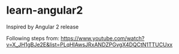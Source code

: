 # learn-angular2
Inspired by Angular 2 release

Following steps from: https://www.youtube.com/watch?v=X_JH1gBJe2E&list=PLqHlAwsJRxANDZPGvgX4DQCtN1TTUCUxx

